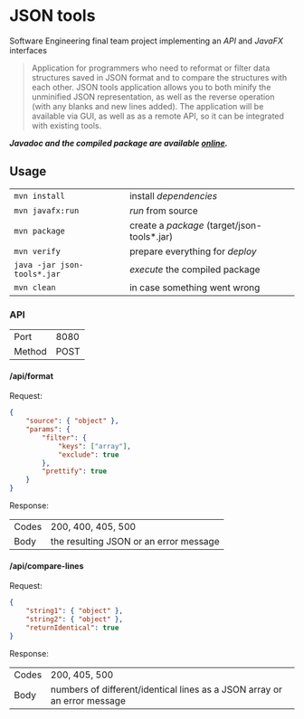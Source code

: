 # JSON tools

Software Engineering final team project implementing an _API_ and _JavaFX_ interfaces

> Application for programmers who need to reformat or filter data structures saved in JSON format and to compare the structures with each other. JSON tools application allows you to both minify the unminified JSON representation, as well as the reverse operation (with any blanks and new lines added). The application will be available via GUI, as well as as a remote API, so it can be integrated with existing tools.

**_Javadoc and the compiled package are available [online](https://vrepetskyi.github.io/json-tools/)._**

## Usage

<table>
    <tr>
        <td><code>mvn install</code></td>
        <td>install <em>dependencies</em></td>
    </tr>
    <tr>
        <td><code>mvn javafx:run</code></td>
        <td><em>run</em> from source</td>
    </tr>
    <tr>
        <td><code>mvn package</code></td>
        <td>create a <em>package</em> (target/json-tools*.jar)</td>
    </tr>
    <tr>
        <td><code>mvn verify</code></td>
        <td>prepare everything for <em>deploy</em></td>
    </tr>
    <tr>
        <td><code>java -jar json-tools*.jar</code></td>
        <td><em>execute</em> the compiled package</td>
    </tr>
    <tr>
        <td><code>mvn clean</code></td>
        <td>in case something went wrong</td>
    </tr>
</table>

### API

<table>
    <tr>
        <td>Port</td>
        <td>8080</td>
    </tr>
    <tr>
        <td>Method</td>
        <td>POST</td>
    </tr>
</table>

#### /api/format

Request:

```json
{
    "source": { "object" },
    "params": {
        "filter": {
            "keys": ["array"],
            "exclude": true
        },
        "prettify": true
    }
}
```

Response:

<table>
    <tr>
        <td>Codes</td>
        <td>200, 400, 405, 500</td>
    </tr>
    <tr>
        <td>Body</td>
        <td>the resulting JSON or an error message</td>
    </tr>
</table>

#### /api/compare-lines

Request:

```json
{
    "string1": { "object" },
    "string2": { "object" },
    "returnIdentical": true
}
```

Response:

<table>
    <tr>
        <td>Codes</td>
        <td>200, 405, 500</td>
    </tr>
    <tr>
        <td>Body</td>
        <td>numbers of different/identical lines as a JSON array or an error message</td>
    </tr>
</table>
